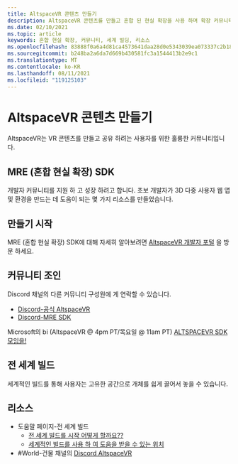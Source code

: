 ```yaml
---
title: AltspaceVR 콘텐츠 만들기
description: AltspaceVR 콘텐츠를 만들고 혼합 된 현실 확장을 사용 하며 확장 커뮤니티에 참여 하는 방법을 알아봅니다.
ms.date: 02/10/2021
ms.topic: article
keywords: 혼합 현실 확장, 커뮤니티, 세계 빌딩, 리소스
ms.openlocfilehash: 83888f0a6a4d81ca4573641daa28d0e5343039ea073337c2b18d8e7610d2a14e
ms.sourcegitcommit: b248ba2a6da7d669b430581fc3a1544413b2e9c1
ms.translationtype: MT
ms.contentlocale: ko-KR
ms.lasthandoff: 08/11/2021
ms.locfileid: "119125103"
---
```

# <a name="creating-altspacevr-content"></a>AltspaceVR 콘텐츠 만들기

AltspaceVR는 VR 콘텐츠를 만들고 공유 하려는 사용자를 위한 훌륭한 커뮤니티입니다. 

## <a name="mre-mixed-reality-extension-sdk"></a>MRE (혼합 현실 확장) SDK

개발자 커뮤니티를 지원 하 고 성장 하려고 합니다. 초보 개발자가 3D 다중 사용자 웹 앱 및 환경을 만드는 데 도움이 되는 몇 가지 리소스를 만들었습니다. 

## <a name="start-creating"></a>만들기 시작

MRE (혼합 현실 확장) SDK에 대해 자세히 알아보려면 [AltspaceVR 개발자 포털](https://developer.altvr.com/) 을 방문 하세요.

## <a name="join-the-community"></a>커뮤니티 조인

Discord 채널의 다른 커뮤니티 구성원에 게 연락할 수 있습니다.

* [Discord-공식 AltspaceVR](https://discord.gg/eYQ5VxK)
* [Discord-MRE SDK](https://discord.gg/ypvBkWz)

Microsoft의 bi (AltspaceVR @ 4pm PT/목요일 @ 11am PT) [ALTSPACEVR SDK 모임을!](https://account.altvr.com/channels/sdk)

## <a name="world-building"></a>전 세계 빌드

세계적인 빌드를 통해 사용자는 고유한 공간으로 개체를 쉽게 끌어서 놓을 수 있습니다.

## <a name="resources"></a>리소스

* 도움말 페이지-전 세계 빌드
    * [전 세계 빌드를 시작 어떻게 할까요??](../world-building/world-building-getting-started.md)
    * [세계적인 빌드를 사용 하 여 도움을 받을 수 있는 위치](../world-building/getting-help.md)
* #World-건물 채널의 [Discord AltspaceVR](https://discord.gg/eYQ5VxK)
